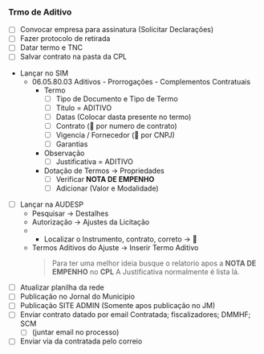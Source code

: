 ### Trmo de Aditivo
- [ ] Convocar empresa para assinatura (Solicitar Declarações)
- [ ] Fazer protocolo de retirada
- [ ] Datar termo e TNC
- [ ] Salvar contrato na pasta da CPL
- Lançar no SIM
  - 06.05.80.03 Aditivos - Prorrogações - Complementos Contratuais
    - Termo
      - [ ] Tipo de Documento e Tipo de Termo
      - [ ] Titulo = ADITIVO
      - [ ] Datas (Colocar dasta presente no termo)
      - [ ] Contrato (🔎 por numero de contrato)
      - [ ] Vigencia / Fornecedor (🔎 por CNPJ)
      - [ ] Garantias
    - Observação
      - [ ] Justificativa = ADITIVO
    - Dotação de Termos -> Propriedades
      - [ ] Verificar **NOTA DE EMPENHO**
      - [ ] Adicionar (Valor e Modalidade)
- [ ] Lançar na AUDESP
  - Pesquisar -> Destalhes
  - Autorização -> Ajustes da Licitação
  - - Localizar o Instrumento, contrato, correto -> 🔎
  - Termos Aditivos do Ajuste -> Inserir Termo Aditivo
    > Para ter uma melhor ideia busque o relatorio apos a **NOTA DE EMPENHO** no **CPL**
    > A Justificativa normalmente é lista lá.  
- [ ] Atualizar planilha da rede
- [ ] Publicação no Jornal do Municipio
- [ ] Publicação SITE ADMIN (Somente apos publicação no JM)
- [ ] Enviar contrato datado por email
      Contratada; fiscalizadores; DMMHF; SCM
  - [ ] (juntar email no processo)
- [ ] Enviar via da contratada pelo correio
